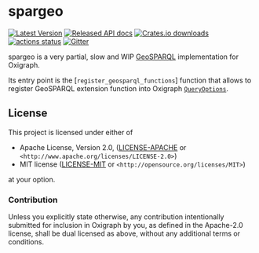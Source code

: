 spargeo
=======

[![Latest Version](https://img.shields.io/crates/v/spargeo.svg)](https://crates.io/crates/spargeo)
[![Released API docs](https://docs.rs/spargeo/badge.svg)](https://docs.rs/spargeo)
[![Crates.io downloads](https://img.shields.io/crates/d/spargeo)](https://crates.io/crates/spargeo)
[![actions status](https://github.com/oxigraph/oxigraph/workflows/build/badge.svg)](https://github.com/oxigraph/oxigraph/actions)
[![Gitter](https://badges.gitter.im/oxigraph/community.svg)](https://gitter.im/oxigraph/community)

spargeo is a very partial, slow and WIP [GeoSPARQL](https://docs.ogc.org/is/22-047r1/22-047r1.html) implementation for Oxigraph.

Its entry point is the [`register_geosparql_functions`] function that allows to register GeoSPARQL extension function into Oxigraph [`QueryOptions`](oxigraph::sparql::QueryOptions).

## License

This project is licensed under either of

* Apache License, Version 2.0, ([LICENSE-APACHE](../LICENSE-APACHE) or
  `<http://www.apache.org/licenses/LICENSE-2.0>`)
* MIT license ([LICENSE-MIT](../LICENSE-MIT) or
  `<http://opensource.org/licenses/MIT>`)

at your option.


### Contribution

Unless you explicitly state otherwise, any contribution intentionally submitted for inclusion in Oxigraph by you, as defined in the Apache-2.0 license, shall be dual licensed as above, without any additional terms or conditions.
